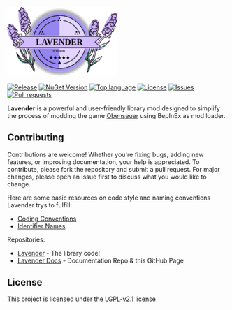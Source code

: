 <img src="images/lavender_icon.svg" width="50%" height="auto">


[![Release](https://img.shields.io/github/v/release/leonarudo/Lavender?color=green)](https://github.com/leonarudo/Lavender/releases/latest)
[![NuGet Version](https://img.shields.io/nuget/v/Lavender?color=green)](https://www.nuget.org/packages/Lavender/)
[![Top language](https://img.shields.io/github/languages/top/leonarudo/Lavender)](https://github.com/leonarudo/Lavender/search?l=C%23)
[![License](https://img.shields.io/github/license/leonarudo/Lavender)](https://github.com/leonarudo/Lavender/blob/main/LICENSE)
[![Issues](https://img.shields.io/github/issues/leonarudo/Lavender)](https://github.com/leonarudo/Lavender/issues)
[![Pull requests](https://img.shields.io/github/issues-pr/leonarudo/Lavender)](https://github.com/leonarudo/Lavender/pulls)

**Lavender** is a powerful and user-friendly library mod designed to simplify the process of modding the game [Obenseuer](https://store.steampowered.com/app/951240/Obenseuer/) using BepInEx as mod loader.

## Contributing
Contributions are welcome! Whether you're fixing bugs, adding new features, or improving documentation, your help is appreciated. To contribute, please fork the repository and submit a pull request. For major changes, please open an issue first to discuss what you would like to change.

Here are some basic resources on code style and naming conventions Lavender trys to fulfill:
- [Coding Conventions](https://learn.microsoft.com/en-us/dotnet/csharp/fundamentals/coding-style/coding-conventions)
- [Identifier Names](https://learn.microsoft.com/en-us/dotnet/csharp/fundamentals/coding-style/identifier-names)

Repositories:
- [Lavender](https://github.com/leonarudo/Lavender) - The library code!
- [Lavender Docs](https://github.com/leonarudo/Lavender-Docs) - Documentation Repo & this GitHub Page

## License
This project is licensed under the [LGPL-v2.1 license](https://github.com/leonarudo/Lavender/blob/main/LICENSE)